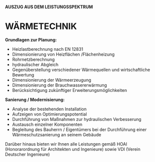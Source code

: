 #### AUSZUG AUS DEM LEISTUNGSSPEKTRUM
# WÄRMETECHNIK

**Grundlagen zur Planung:**
- Heizlastberechnung nach EN 12831
- Dimensionierung von Heizflächen /Flächenheizung
- Rohrnetzberechnung
- hydraulischer Abgleich
- Gegenüberstellung verschiedener Wärmequellen und wirtschaftliche Bewertung
- Dimensionierung der Wärmeerzeugung
- Dimensionierung der Brauchwassererwärmung
- Berücksichtigung zukünftiger Erweiterungsmöglichkeiten

**Sanierung / Modernisierung:**
- Analyse der bestehenden Installation
- Aufzeigen von Optimierungspotential
- Durchführung von Maßnahmen zur hydraulischen Verbesserung
- Austausch einzelner Komponenten
- Begleitung des Bauherrn / Eigentümers bei der Durchführung einer Wärmeschutzsanierung an seinem Gebäude

Darüber hinaus bieten wir Ihnen alle Leistungen gemäß HOAI (Honorarordnung für Architekten und Ingenieure) sowie VDI (Verein Deutscher Ingenieure)
